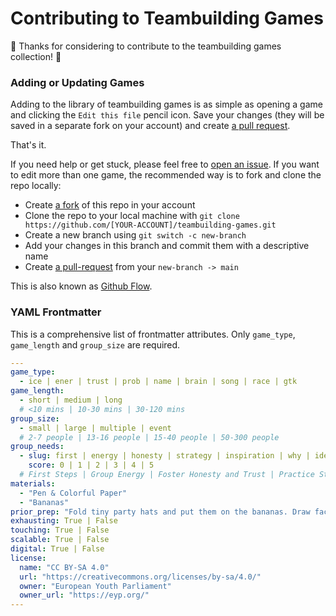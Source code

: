 # Contributing to Teambuilding Games

:tada: Thanks for considering to contribute to the teambuilding games collection! :star2:

### Adding or Updating Games
Adding to the library of teambuilding games is as simple as opening a game and clicking the `Edit this file` pencil icon.
Save your changes (they will be saved in a separate fork on your account) and create [a pull request](https://github.com/aleleio/teambuilding-games/pulls).

That's it.

If you need help or get stuck, please feel free to [open an issue](https://github.com/aleleio/teambuilding-games/issues). If you want to edit more than one game, the recommended way is to fork and clone the repo locally:

* Create [a fork](https://github.com/aleleio/teambuilding-games/fork) of this repo in your account
* Clone the repo to your local machine with `git clone https://github.com/[YOUR-ACCOUNT]/teambuilding-games.git`
* Create a new branch using `git switch -c new-branch`
* Add your changes in this branch and commit them with a descriptive name
* Create [a pull-request](https://github.com/aleleio/teambuilding-games/pulls) from your `new-branch -> main`

This is also known as [Github Flow](https://guides.github.com/introduction/flow/).


### YAML Frontmatter

This is a comprehensive list of frontmatter attributes. Only `game_type`, `game_length` and `group_size` are required.

```yaml
---
game_type:
  - ice | ener | trust | prob | name | brain | song | race | gtk
game_length:
  - short | medium | long 
  # <10 mins | 10-30 mins | 30-120 mins
group_size:
  - small | large | multiple | event
  # 2-7 people | 13-16 people | 15-40 people | 50-300 people
group_needs:
  - slug: first | energy | honesty | strategy | inspiration | why | identity
    score: 0 | 1 | 2 | 3 | 4 | 5
  # First Steps | Group Energy | Foster Honesty and Trust | Practice Strategy and Co-operation | Inspiration | Team "Why" | Group Identity
materials:
  - "Pen & Colorful Paper"
  - "Bananas"
prior_prep: "Fold tiny party hats and put them on the bananas. Draw faces for added \"fun\"."
exhausting: True | False
touching: True | False
scalable: True | False
digital: True | False
license:
  name: "CC BY-SA 4.0"
  url: "https://creativecommons.org/licenses/by-sa/4.0/"
  owner: "European Youth Parliament"
  owner_url: "https://eyp.org/"
---
```
